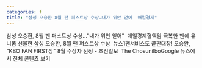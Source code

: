 ```yaml
---
categories: f
title: "삼성 오승환 8월 팬 퍼스트상 수상…내가 위안 얻어  매일경제"
---
```

삼성 오승환, 8월 팬 퍼스트상 수상…"내가 위안 얻어"&nbsp;&nbsp;매일경제혈액암 극복한 팬에 유니폼 선물한 삼성 오승환, 8월 팬 퍼스트상 수상&nbsp;&nbsp;뉴스1팬서비스도 끝판대장! 오승환, "KBO FAN FIRST상" 8월 수상자 선정 - 조선일보&nbsp;&nbsp;The ChosunilboGoogle 뉴스에서 전체 콘텐츠 보기